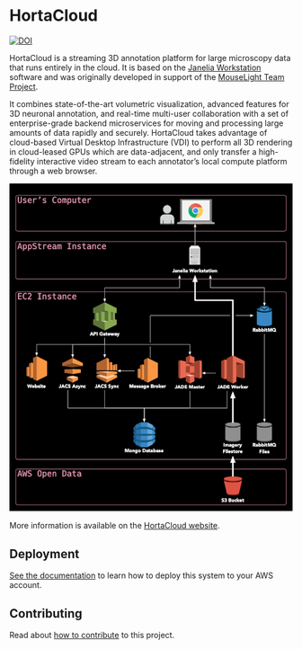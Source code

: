 # HortaCloud

[![DOI](https://zenodo.org/badge/428847631.svg)](https://zenodo.org/badge/latestdoi/428847631)

HortaCloud is a streaming 3D annotation platform for large microscopy data that runs entirely in the cloud. It is based on the [Janelia Workstation](https://github.com/JaneliaSciComp/workstation) software and was originally developed in support of the [MouseLight Team Project](https://www.janelia.org/project-team/mouselight).

It combines state-of-the-art volumetric visualization, advanced features for 3D neuronal annotation, and real-time multi-user collaboration with a set of enterprise-grade backend microservices for moving and processing large amounts of data rapidly and securely. HortaCloud takes advantage of cloud-based Virtual Desktop Infrastructure (VDI) to perform all 3D rendering in cloud-leased GPUs which are data-adjacent, and only transfer a high-fidelity interactive video stream to each annotator’s local compute platform through a web browser.

![System architecture diagram](docs/images/system_architecture_800.png)

More information is available on the [HortaCloud website](https://hortacloud.janelia.org).

## Deployment

[See the documentation](https://hortacloud.janelia.org/docs/administration/aws/) to learn how to deploy this system to your AWS account.

## Contributing

Read about [how to contribute](CONTRIBUTING.md) to this project.
